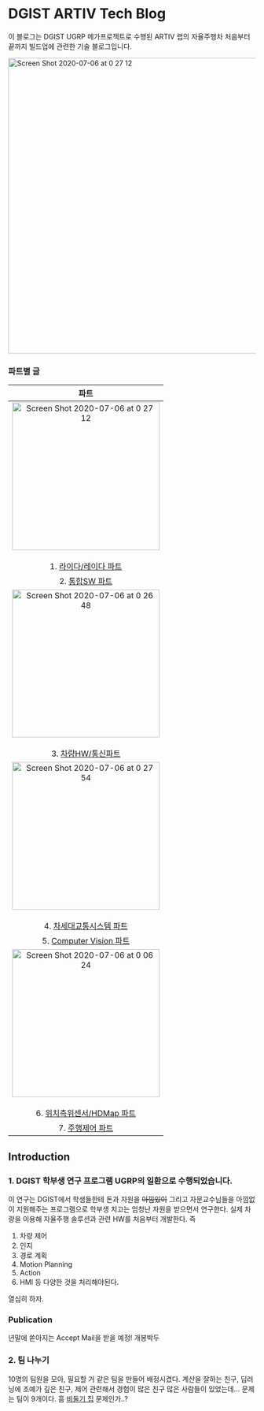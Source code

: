 # DGIST ARTIV Tech Blog
이 블로그는 DGIST UGRP 메가프로젝트로 수행된 ARTIV 랩의 자율주행차 처음부터 끝까지 빌드업에 관련한 기술 블로그입니다.

 <img width="600" alt="Screen Shot 2020-07-06 at 0 27 12" src="https://user-images.githubusercontent.com/25432456/86535519-dfeb8d80-bf1b-11ea-92e1-6f214ff5af19.png">



### 파트별 글<br>

<center>

|  파트  |     
| :---: |    
| <img width="300" alt="Screen Shot 2020-07-06 at 0 27 12" src="https://user-images.githubusercontent.com/25432456/86536194-a23d3380-bf20-11ea-9376-3cc6ce634297.png">   <br></br>  1. [라이다/레이다 파트](./teams/lidar/)|   
|  2. [통합SW 파트](./teams/integratedsw/index.md) |   
|<img width="300" alt="Screen Shot 2020-07-06 at 0 26 48" src="https://user-images.githubusercontent.com/25432456/86536061-a3219580-bf1f-11ea-8ebe-dedd29422c78.png">  <br></br> 3. [차량HW/통신파트](./teams/hw&comms/)|   
|  <img width="300" alt="Screen Shot 2020-07-06 at 0 27 54" src="https://user-images.githubusercontent.com/25432456/86536192-9ea9ac80-bf20-11ea-80fe-7887eddcbfd1.png">      <br></br>  4. [차세대교통시스템 파트](./teams/transport_system/index.md)  |   
|   5. [Computer Vision 파트](/teams/vision/index.md) |   
|   <img width="300" alt="Screen Shot 2020-07-06 at 0 06 24" src="https://user-images.githubusercontent.com/25432456/86535622-90599180-bf1c-11ea-957a-e1b064909e63.png"> <br></br> 6. [위치측위센서/HDMap 파트](./teams/hdmap/) |   
|7. [주행제어 파트](./teams/Control&Planning/index.md) |   

</center>

## Introduction
### 1. DGIST 학부생 연구 프로그램 UGRP의 일환으로 수행되었습니다.
이 연구는 DGIST에서 학생들한테 돈과 자원을 ~~아낌있이~~ 그리고 자문교수님들을 아낌없이 지원해주는 프로그램으로 학부생 치고는 엄청난 자원을 받으면서 연구한다.
실제 차량을 이용해 자율주행 솔루션과 관련 HW를 처음부터 개발한다. 즉
1. 차량 제어   
2. 인지   
3. 경로 계획   
4. Motion Planning   
5. Action   
6. HMI 등    다양한 것을 처리해야된다.

열심히 하자.

### Publication
년말에 쏟아지는 Accept Mail을 받을 예정! 개봉박두


### 2. 팀 나누기
10명의 팀원을 모아, 필요할 거 같은 팀을 만들어 배정시켰다. 계산을 잘하는 친구, 딥러닝에 조예가 깊은 친구, 제어 관련해서 경험이 많은 친구
많은 사람들이 있었는데... 문제는 팀이 9개이다. 흠 [비둘기 집](http://contents.kocw.or.kr/KOCW/document/2016/duksung/leesangjune/28.pdf) 문제인가..?
